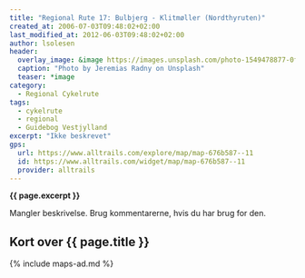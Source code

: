 ```yaml
---
title: "Regional Rute 17: Bulbjerg - Klitmøller (Nordthyruten)"
created_at: 2006-07-03T09:48:02+02:00
last_modified_at: 2012-06-03T09:48:02+02:00
author: lsolesen
header:
  overlay_image: &image https://images.unsplash.com/photo-1549478877-0f4797473546?ixlib=rb-1.2.1&auto=format&fit=crop&w=1651&q=80
  caption: "Photo by Jeremias Radny on Unsplash"
  teaser: *image
category:
  - Regional Cykelrute
tags:
  - cykelrute
  - regional
  - Guidebog Vestjylland
excerpt: "Ikke beskrevet"
gps:
  url: https://www.alltrails.com/explore/map/map-676b587--11
  id: https://www.alltrails.com/widget/map/map-676b587--11
  provider: alltrails
---
```


**{{ page.excerpt }}**

Mangler beskrivelse. Brug kommentarerne, hvis du har brug for den.

## Kort over {{ page.title }}

{% include maps-ad.md %}
